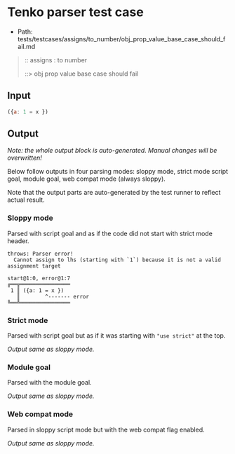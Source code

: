 # Tenko parser test case

- Path: tests/testcases/assigns/to_number/obj_prop_value_base_case_should_fail.md

> :: assigns : to number
>
> ::> obj prop value base case should fail

## Input

`````js
({a: 1 = x })
`````

## Output

_Note: the whole output block is auto-generated. Manual changes will be overwritten!_

Below follow outputs in four parsing modes: sloppy mode, strict mode script goal, module goal, web compat mode (always sloppy).

Note that the output parts are auto-generated by the test runner to reflect actual result.

### Sloppy mode

Parsed with script goal and as if the code did not start with strict mode header.

`````
throws: Parser error!
  Cannot assign to lhs (starting with `1`) because it is not a valid assignment target

start@1:0, error@1:7
╔══╦════════════════
 1 ║ ({a: 1 = x })
   ║        ^------- error
╚══╩════════════════

`````

### Strict mode

Parsed with script goal but as if it was starting with `"use strict"` at the top.

_Output same as sloppy mode._

### Module goal

Parsed with the module goal.

_Output same as sloppy mode._

### Web compat mode

Parsed in sloppy script mode but with the web compat flag enabled.

_Output same as sloppy mode._
